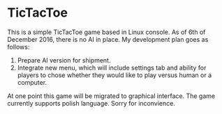 # TicTacToe

This is a simple TicTacToe game based in Linux console. As of 6th of December 2016, there is no AI in place. My development plan goes as follows:
1. Prepare AI version for shipment.
2. Integrate new menu, which will include settings tab and ability for players to chose whether they would like to play versus human or a computer. 

At one point this game will be migrated to graphical interface. The game currently supports polish language. Sorry for inconvience. 
